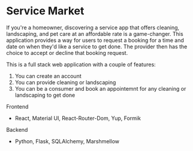 # Service Market

If you're a homeowner, discovering a service app that offers cleaning, landscaping, and pet care at an affordable rate is a game-changer. This application provides a way for users to request a booking for a time and date on when they'd like a service to get done. The provider then has the choice to accept or decline that booking request. 

This is a full stack web application with a couple of features: 

1. You can create an account
2. You can provide cleaning or landscaping
3. You can be a consumer and book an appointemnt for any cleaning or landscaping to get done

Frontend
- React, Material UI, React-Router-Dom, Yup, Formik

Backend
- Python, Flask, SQLAlchemy, Marshmellow